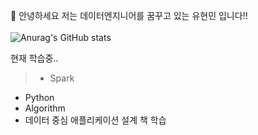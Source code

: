 👋 안녕하세요
저는 데이터엔지니어를 꿈꾸고 있는 유현민 입니다!!
<br><br>
![Anurag's GitHub stats](https://github-readme-stats.vercel.app/api?username=y7y1h13&show_icons=true&theme=dark)

현재 학습중..
> - Spark
- Python
- Algorithm
- 데이터 중심 애플리케이션 설계 책 학습
